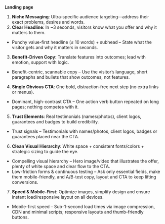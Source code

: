 **Landing page**

1. **Niche Messaging**: Ultra‑specific audience targeting—address their exact problems, desires and words.
2. **Clear Headline**: In ~3 seconds, visitors know what you offer and why it matters to them.

- Punchy value-first headline (≤ 10 words) + subhead – State what the visitor gets and why it matters in seconds.

3. **Benefit‑Driven Copy**: Translate features into outcomes; lead with emotion, support with logic.

- Benefit-centric, scannable copy – Use the visitor’s language, short paragraphs and bullets that show outcomes, not features.

4. **Single Obvious CTA**: One bold, distraction‑free next step (no extra links or menus).

- Dominant, high-contrast CTA – One action verb button repeated on long pages; nothing competes with it.

5. **Trust Elements**: Real testimonials (names/photos), client logos, guarantees and badges to build credibility.

- Trust signals – Testimonials with names/photos, client logos, badges or guarantees placed near the CTA.

6. **Clean Visual Hierarchy**: White space + consistent fonts/colors + strategic sizing to guide the eye.

- Compelling visual hierarchy – Hero image/video that illustrates the offer, plenty of white space and clear flow to the CTA.
- Low-friction forms & continuous testing – Ask only essential fields, make them mobile-friendly, and A/B-test copy, layout and CTA to keep lifting conversions.

7. **Speed & Mobile‑First**: Optimize images, simplify design and ensure instant load/responsive layout on all devices.

- Mobile-first speed – Sub-1-second load times via image compression, CDN and minimal scripts; responsive layouts and thumb-friendly buttons.
